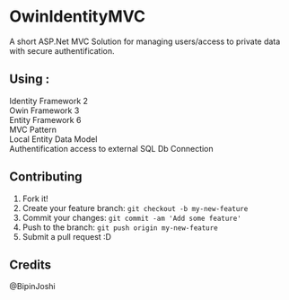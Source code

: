 # OwinIdentityMVC
A short ASP.Net MVC Solution for managing users/access to private data with secure authentification.

## Using : 
Identity Framework 2 </br>
Owin Framework 3 </br>
Entity Framework 6 </br>
MVC Pattern </br>
Local Entity Data Model </br>
Authentification access to external SQL Db Connection </br>

## Contributing
1. Fork it!
2. Create your feature branch: `git checkout -b my-new-feature`
3. Commit your changes: `git commit -am 'Add some feature'`
4. Push to the branch: `git push origin my-new-feature`
5. Submit a pull request :D

## Credits
@BipinJoshi
